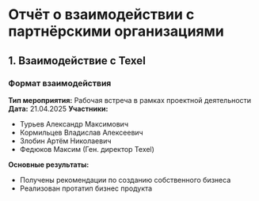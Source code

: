 # Отчёт о взаимодействии с партнёрскими организациями

## 1. Взаимодействие с Texel

### Формат взаимодействия
**Тип мероприятия:** Рабочая встреча в рамках проектной деятельности  
**Дата:** 21.04.2025 
**Участники:**
- Турьев Александр Максимович
- Кормильцев Владислав Алексеевич
- Злобин Артём Николаевич
- Федюков Максим (Ген. директор Texel)


**Основные результаты:**
- Получены рекомендации по созданию собственного бизнеса
- Реализован протатип бизнес продукта
